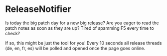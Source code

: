 # ReleaseNotifier
Is today the big patch day for a new big [release](https://www.guildwars2.com/en/the-game/releases/)? Are you eager to read the patch notes as soon as they are up? Tired of spamming F5 every time to check?

If so, this might be just the tool for you! Every 10 seconds all release threads (de, en, fr, es) will be polled and opened once the page goes online. 
